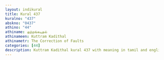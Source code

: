 ```yaml
---
layout: indikural
title: Kural 437
kuralno: "437"
abskno: "0437"
athino: "44"
athiname: குற்றங்கடிதல்
athinameen: Kuttram Kadithal
athinametr: The Correction of Faults
categories: [44]
description: Kuttram Kadithal kural 437 with meaning in tamil and english 
---
```


